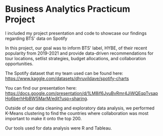 # Business Analytics Practicum Project

I included my project presentation and code to showcase our findings regarding BTS' data on Spotify

In this project, our goal was to inform BTS' label, HYBE, of their recent popularity from 2019-2021 and provide data-driven recommendations for tour locations, setlist
strategies, budget allocations, and collaboration opportunities. 

The Spotify dataset that my team used can be found here: https://www.kaggle.com/datasets/dhruvildave/spotify-charts 

You can find our presentation here: https://docs.google.com/presentation/d/1LM8if6JyuBvRmr4JiWQEqpTvsapHo6berhHbBW5MarM/edit?usp=sharing. 

Outside of our data cleaning and exploratory data analysis, we performed K-Means clustering to find the countries where collaboration was most important to make it onto the top 200.

Our tools used for data analysis were R and Tableau.

